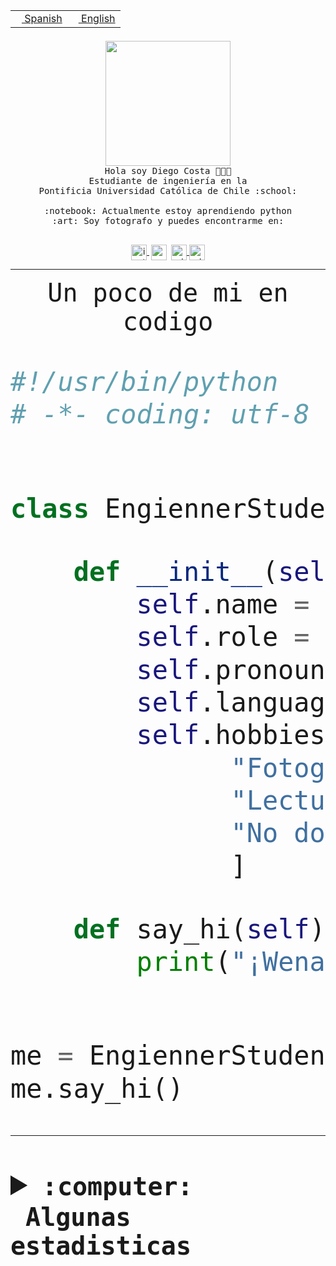 <table border="0"  align="right">
 <tr><td><a href="README.md"><img src="https://upload.wikimedia.org/wikipedia/commons/thumb/8/89/Bandera_de_Espa%C3%B1a.svg/1200px-Bandera_de_Espa%C3%B1a.svg.png" height="10"> Spanish</a></td>
 <td><a href="README.en.md"><img src="https://upload.wikimedia.org/wikipedia/commons/a/a4/Flag_of_the_United_States.svg" height="10"> English</a></td></tr>
</table><br><br><br>


<p align="center">
  <img src="https://github.com/diegocostares/diegocostares/blob/main/Images/aaa2.gif?raw=true" height="200px">
  <br><samp>
    Hola soy Diego Costa 👨🏻‍💻<br>
    Estudiante de ingeniería en la <br>
    Pontificia Universidad Católica de Chile :school:<br>
  <br>
    :notebook: Actualmente estoy aprendiendo python <br>
    :art: Soy fotografo y puedes encontrarme en: <br>
  <br></samp>
  
</p>

<p align="center">
   <a href="https://instagram.com/diegocosta_no" target="blank">
    <img 
    align="center" src="https://cdn.jsdelivr.net/npm/simple-icons@3.0.1/icons/instagram.svg" alt="instagram" height="25px" width="25px" />
  </a>
  <a style="border: 3px solid; color: white;"href="https://t.me/diegocosta_no" target="blank">
  <img
  align="center" alt="Telegram" width="25px" src="https://icons-for-free.com/iconfiles/png/512/Telegram-1324888767380505522.png" />
</a>
<a href="https://api.whatsapp.com/send?phone=56971897835&text=Hola!" target="blank">
  <img
  align="center" alt="wtsp" width="25px" src="https://img.icons8.com/pastel-glyph/2x/whatsapp--v2.png" />
</a>
<a href="https://www.linkedin.com/in/diego-costa-786249213/" target="blank">
  <img
  align="center" alt="wtsp" width="25px" src="https://img.icons8.com/metro/452/linkedin.png" />
</a>

  </a>
</p>

---


<p align="center"><font size="25"><samp>Un poco de mi en codigo</samp></front></p>


```python
#!/usr/bin/python
# -*- coding: utf-8 -*-


class EngiennerStudent:

    def __init__(self):
        self.name = "Diego Costa"
        self.role = "Estudiante"
        self.pronouns = "he/him"
        self.language_spoken = ["es_CL", "en_US"]
        self.hobbies = [
              "Fotografia",
              "Lectura",
              "No dormir",
              ]

    def say_hi(self):
        print("¡Wena mundo!")


me = EngiennerStudent()
me.say_hi()
```
---
<details>
  <summary><b><samp>:computer: &nbsp;Algunas estadisticas</samp></b></summary>
  <br/></p>

<!--START_SECTION:waka-->
![Code Time](http://img.shields.io/badge/Code%20Time-670%20hrs-blue)

**Soy nocturno 🦉** 

```text
🌞 Mañana     7 commits      ░░░░░░░░░░░░░░░░░░░░░░░░░   1.35% 
🌆 Día        167 commits    ████████░░░░░░░░░░░░░░░░░   32.12% 
🌃 Tarde      209 commits    ██████████░░░░░░░░░░░░░░░   40.19% 
🌙 Noche      137 commits    ██████░░░░░░░░░░░░░░░░░░░   26.35%

```
📅 **Soy más productivo los Miércoles** 

```text
Lunes        34 commits     █░░░░░░░░░░░░░░░░░░░░░░░░   6.54% 
Martes       68 commits     ███░░░░░░░░░░░░░░░░░░░░░░   13.08% 
Miércoles    132 commits    ██████░░░░░░░░░░░░░░░░░░░   25.38% 
Jueves       63 commits     ███░░░░░░░░░░░░░░░░░░░░░░   12.12% 
Viernes      51 commits     ██░░░░░░░░░░░░░░░░░░░░░░░   9.81% 
Sábado       71 commits     ███░░░░░░░░░░░░░░░░░░░░░░   13.65% 
Domingo      101 commits    ████░░░░░░░░░░░░░░░░░░░░░   19.42%

```


📊 **Esta semana me dediqué a** 

```text
🐱‍💻 Proyectos: 
WEB-perfiles             21 hrs 12 mins      ████████████████████████░   97.87% 
awa                      21 mins             ░░░░░░░░░░░░░░░░░░░░░░░░░   1.67% 
Web i1                   6 mins              ░░░░░░░░░░░░░░░░░░░░░░░░░   0.47%

```


 Last Updated on 24/09/2022 14:24:15 UTC
<!--END_SECTION:waka-->
  
  

<p align="center"> <img src="https://github-readme-stats.vercel.app/api?username=diegocostares&show_icons=true&theme=ayu-mirage" alt="abhisheknaiidu" /></p>
 
</details>
